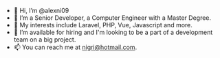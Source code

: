 - 👋 Hi, I’m @alexni09
- 👀 I’m a Senior Developer, a Computer Engineer with a Master Degree.
- 🌱 My interests include Laravel, PHP, Vue, Javascript and more.
- 💞️ I’m available for hiring and I'm looking to be a part of a development team on a big project.
- 📫 You can reach me at nigri@hotmail.com.

<!---
alexni09/alexni09 is a ✨ special ✨ repository because its `README.md` (this file) appears on your GitHub profile.
You can click the Preview link to take a look at your changes.
--->
